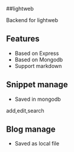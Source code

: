 ##lightweb


Backend for lightweb

## Features

  * Based on Express
  * Based on Mongodb
  * Support markdown

## Snippet manage

  * Saved in mongodb

add,edit,search

## Blog manage
	
  * Saved as local file